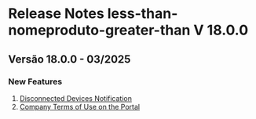 # Release Notes less-than-nomeproduto-greater-than V 18.0.0

## **Versão 18.0.0 - 03/2025**


### **New Features**

1. [Disconnected Devices Notification](Disconnected-Devices-Notification.md)
2. [Company Terms of Use on the Portal](Company-Terms-Of-Use-On-The-Portal.md)
